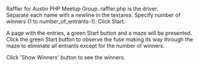 Raffler for Austin PHP Meetup Group.  raffler.php is the driver.  
Separate each name with a newline in the textarea.  Specify number of winners
(1 to number_of_entrants-1).  Click Start.

A page with the entries, a green Start button and a maze will be presented.  
Click the green Start button to observe the fuse making its way through the maze 
to eliminate all entrants except for the number of winners.

Click 'Show Winners' button to see the winners.
